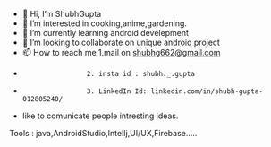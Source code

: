 - 👋 Hi, I’m ShubhGupta
- 👀 I’m interested in cooking,anime,gardening.
- 🌱 I’m currently learning android develepment
- 💞️ I’m looking to collaborate on unique android project
- 📫 How to reach me 1.mail on shubhg662@gmail.com
-                     2. insta id : shubh._.gupta
-                     3. LinkedIn Id: linkedin.com/in/shubh-gupta-012805240/

- like to comunicate people intresting ideas. 

<!---
ShubhGupta2004/ShubhGupta2004 is a ✨ special ✨ repository because its `README.md` (this file) appears on your GitHub profile.
You can click the Preview link to take a look at your changes.
--->


Tools : java,AndroidStudio,IntelIj,UI/UX,Firebase.....
